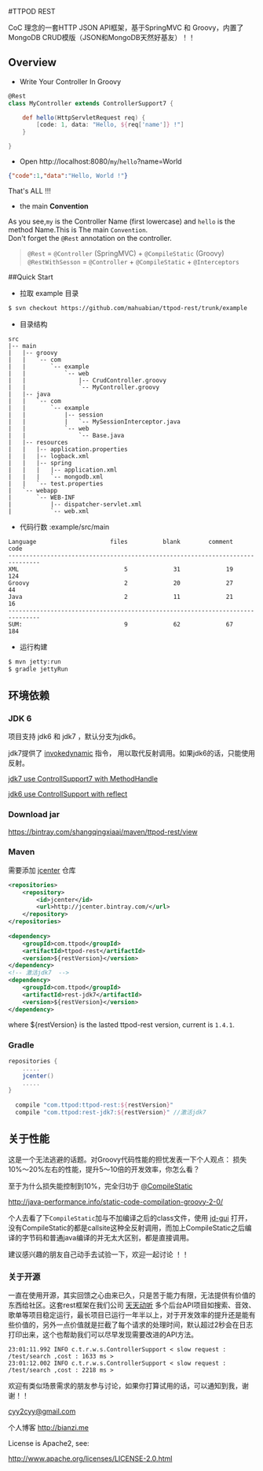 #TTPOD REST



CoC 理念的一套HTTP JSON API框架，基于SpringMVC 和 Groovy，内置了 MongoDB CRUD模版（JSON和MongoDB天然好基友）！！


## Overview

* Write Your Controller In Groovy

``` groovy
@Rest
class MyController extends ControllerSupport7 {

    def hello(HttpServletRequest req) {
        [code: 1, data: "Hello, ${req['name']} !"]
    }

}
```

                               
* Open http://localhost:8080/`my`/`hello`?name=World


``` json
{"code":1,"data":"Hello, World !"}
```

That's ALL !!!

* the main **Convention**


As you see,`my` is the Controller Name (first lowercase) and `hello` is the method Name.This is The main `Convention`.   
Don't forget the  `@Rest` annotation on the controller.    
>`@Rest` =  `@Controller` (SpringMVC) + `@CompileStatic` (Groovy)    
>`@RestWithSesson` = `@Controller` +  `@CompileStatic` + `@Interceptors`


##Quick Start


* 拉取 example 目录


``` bash
$ svn checkout https://github.com/mahuabian/ttpod-rest/trunk/example
```
* 目录结构

```
src
|-- main
|   |-- groovy
|   |   `-- com
|   |       `-- example
|   |           `-- web
|   |               |-- CrudController.groovy
|   |               `-- MyController.groovy
|   |-- java
|   |   `-- com
|   |       `-- example
|   |           |-- session
|   |           |   `-- MySessionInterceptor.java
|   |           `-- web
|   |               `-- Base.java
|   |-- resources
|   |   |-- application.properties
|   |   |-- logback.xml
|   |   |-- spring
|   |   |   |-- application.xml
|   |   |   `-- mongodb.xml
|   |   `-- test.properties
|   `-- webapp
|       `-- WEB-INF
|           |-- dispatcher-servlet.xml
|           `-- web.xml
```

* 代码行数 :example/src/main

```
Language                     files          blank        comment           code
-------------------------------------------------------------------------------
XML                              5             31             19            124
Groovy                           2             20             27             44
Java                             2             11             21             16
-------------------------------------------------------------------------------
SUM:                             9             62             67            184
```

* 运行构建

``` bash
$ mvn jetty:run
$ gradle jettyRun
```


## 环境依赖

### JDK 6
  
   项目支持 jdk6 和 jdk7 ，默认分支为jdk6。

   jdk7提供了 [invokedynamic](http://docs.oracle.com/javase/7/docs/technotes/guides/vm/multiple-language-support.html#invokedynamic) 指令， 用以取代反射调用。如果jdk6的话，只能使用反射。
   
   [jdk7 use ControllSupport7 with MethodHandle](https://github.com/mahuabian/ttpod-rest/blob/master/ttpod-rest/src/main/java/com/ttpod/rest/web/support/ControllerSupport7.java)
   
   [jdk6 use ControllSupport with reflect ](https://github.com/mahuabian/ttpod-rest/blob/master/ttpod-rest/src/main/java/com/ttpod/rest/web/support/ControllerSupport.java)
   

### Download jar

<https://bintray.com/shangqingxiaai/maven/ttpod-rest/view>


### Maven

需要添加 [jcenter](http://jcenter.bintray.com/) 仓库

```xml
<repositories>
    <repository>
        <id>jcenter</id>
        <url>http://jcenter.bintray.com/</url>
    </repository>
</repositories>
    
<dependency>
    <groupId>com.ttpod</groupId>
    <artifactId>ttpod-rest</artifactId>
    <version>${restVersion}</version>
</dependency>
<!-- 激活jdk7  -->
<dependency>
    <groupId>com.ttpod</groupId>
    <artifactId>rest-jdk7</artifactId>
    <version>${restVersion}</version>
</dependency>
```

where ${restVersion} is the lasted ttpod-rest version, current is `1.4.1`.

### Gradle

``` groovy
repositories {
    .....
    jcenter()
    .....
}
  
  compile "com.ttpod:ttpod-rest:${restVersion}"
  compile "com.ttpod:rest-jdk7:${restVersion}" //激活jdk7
```  

  

## 关于性能

这是一个无法逃避的话题。对Groovy代码性能的担忧发表一下个人观点：
损失10%～20%左右的性能，提升5～10倍的开发效率，你怎么看？

至于为什么损失能控制到10%，完全归功于 [@CompileStatic](http://groovy.codehaus.org/Runtime+vs+Compile+time,+Static+vs+Dynamic)

<http://java-performance.info/static-code-compilation-groovy-2-0/>

个人去看了下`CompileStatic`加与不加编译之后的class文件，使用 [jd-gui](jd.benow.ca/#jd-gui-download) 打开，没有CompileStatic的都是callsite这种全反射调用，而加上CompileStatic之后编译的字节码和普通java编译的并无太大区别，都是直接调用。

建议感兴趣的朋友自己动手去试验一下，欢迎一起讨论 ！！


### 关于开源

一直在使用开源，其实回馈之心由来已久，只是苦于能力有限，无法提供有价值的东西给社区。这套rest框架在我们公司 [天天动听](http://www.ttpod.cn) 多个后台API项目如搜索、音效、歌单等项目稳定运行，最长项目已运行一年半以上，对于开发效率的提升还是能有些价值的，另外一点价值就是拦截了每个请求的处理时间，默认超过2秒会在日志打印出来，这个也帮助我们可以尽早发现需要改进的API方法。

```log
23:01:11.992 INFO c.t.r.w.s.ControllerSupport < slow request : /test/search ,cost : 1633 ms >
23:01:12.002 INFO c.t.r.w.s.ControllerSupport < slow request : /test/search ,cost : 2218 ms >
```

欢迎有类似场景需求的朋友参与讨论，如果你打算试用的话，可以通知到我，谢谢！！ 

cyy2cyy@gmail.com

个人博客 <http://bianzi.me>




License is Apache2, see:

  http://www.apache.org/licenses/LICENSE-2.0.html
  







